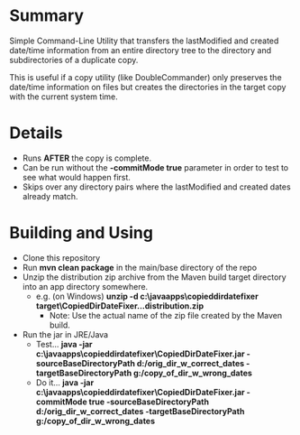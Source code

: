 # Summary
Simple Command-Line Utility that transfers the lastModified
and created date/time information from an entire directory
tree to the directory and subdirectories of a duplicate copy.

This is useful if a copy utility (like DoubleCommander) only
preserves the date/time information on files but creates
the directories in the target copy with the current system
time.

# Details
* Runs **AFTER** the copy is complete.
* Can be run without the **-commitMode true** parameter in order
to test to see what would happen first.
* Skips over any directory pairs where the lastModified and
created dates already match.

# Building and Using
* Clone this repository
* Run **mvn clean package** in the main/base directory of the repo
* Unzip the distribution zip archive from the Maven build
target directory into an app directory somewhere.
  * e.g. (on Windows) **unzip -d c:\javaapps\copieddirdatefixer target\CopiedDirDateFixer...distribution.zip**
    * Note: Use the actual name of the zip file created by the Maven build.
* Run the jar in JRE/Java
  * Test... **java -jar c:\javaapps\copieddirdatefixer\CopiedDirDateFixer.jar
     -sourceBaseDirectoryPath d:/orig_dir_w_correct_dates
     -targetBaseDirectoryPath g:/copy_of_dir_w_wrong_dates**
  * Do it... **java -jar c:\javaapps\copieddirdatefixer\CopiedDirDateFixer.jar
     -commitMode true
     -sourceBaseDirectoryPath d:/orig_dir_w_correct_dates
     -targetBaseDirectoryPath g:/copy_of_dir_w_wrong_dates**     